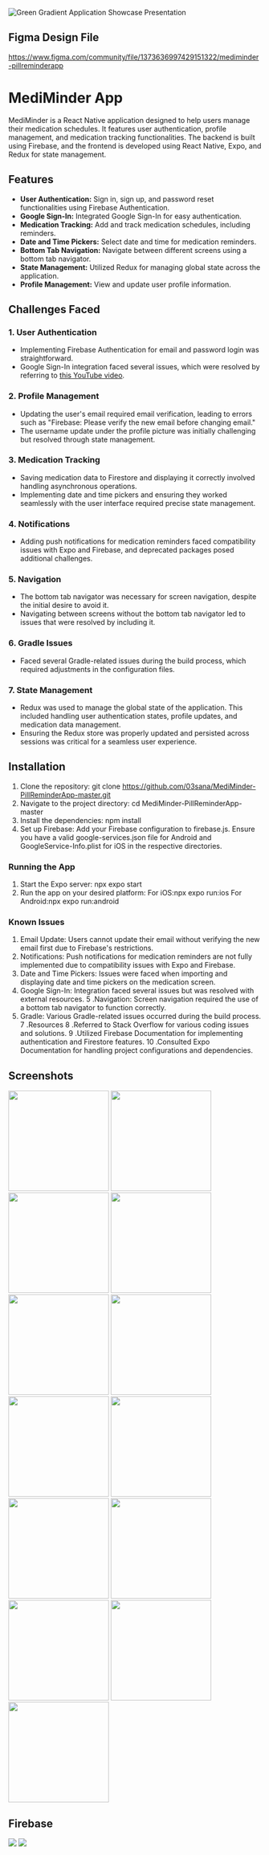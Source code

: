 ![Green Gradient Application Showcase Presentation](https://github.com/03sana/MediMinder-PillReminderApp-master/assets/105085789/e05cd83e-c483-4a53-ba70-744e0f13c807)

## Figma Design File
https://www.figma.com/community/file/1373636997429151322/mediminder-pillreminderapp

# MediMinder App

MediMinder is a React Native application designed to help users manage their medication schedules. It features user authentication, profile management, and medication tracking functionalities. The backend is built using Firebase, and the frontend is developed using React Native, Expo, and Redux for state management.

## Features
- **User Authentication:** Sign in, sign up, and password reset functionalities using Firebase Authentication.
- **Google Sign-In:** Integrated Google Sign-In for easy authentication.
- **Medication Tracking:** Add and track medication schedules, including reminders.
- **Date and Time Pickers:** Select date and time for medication reminders.
- **Bottom Tab Navigation:** Navigate between different screens using a bottom tab navigator.
- **State Management:** Utilized Redux for managing global state across the application.
- **Profile Management:** View and update user profile information.

## Challenges Faced

### 1. User Authentication
- Implementing Firebase Authentication for email and password login was straightforward.
- Google Sign-In integration faced several issues, which were resolved by referring to [this YouTube video](https://youtu.be/3pYxbkhpOBY?si=2uTkKtisRoVQm8dz).

### 2. Profile Management
- Updating the user's email required email verification, leading to errors such as "Firebase: Please verify the new email before changing email."
- The username update under the profile picture was initially challenging but resolved through state management.

### 3. Medication Tracking
- Saving medication data to Firestore and displaying it correctly involved handling asynchronous operations.
- Implementing date and time pickers and ensuring they worked seamlessly with the user interface required precise state management.

### 4. Notifications
- Adding push notifications for medication reminders faced compatibility issues with Expo and Firebase, and deprecated packages posed additional challenges.

### 5. Navigation
- The bottom tab navigator was necessary for screen navigation, despite the initial desire to avoid it.
- Navigating between screens without the bottom tab navigator led to issues that were resolved by including it.

### 6. Gradle Issues
- Faced several Gradle-related issues during the build process, which required adjustments in the configuration files.

### 7. State Management
- Redux was used to manage the global state of the application. This included handling user authentication states, profile updates, and medication data management.
- Ensuring the Redux store was properly updated and persisted across sessions was critical for a seamless user experience.

## Installation

1. Clone the repository:
   git clone https://github.com/03sana/MediMinder-PillReminderApp-master.git
2. Navigate to the project directory:
          cd MediMinder-PillReminderApp-master
3. Install the dependencies:
            npm install
4. Set up Firebase:
    Add your Firebase configuration to firebase.js.
    Ensure you have a valid google-services.json file for Android and GoogleService-Info.plist for iOS in the respective directories.

### Running the App
1. Start the Expo server:
   npx expo start
2. Run the app on your desired platform:
For iOS:npx expo run:ios
For Android:npx expo run:android

### Known Issues
1. Email Update: Users cannot update their email without verifying the new email first due to Firebase's restrictions.
2. Notifications: Push notifications for medication reminders are not fully implemented due to compatibility issues with Expo and Firebase.
3. Date and Time Pickers: Issues were faced when importing and displaying date and time pickers on the medication screen.
4. Google Sign-In: Integration faced several issues but was resolved with external resources.
5 .Navigation: Screen navigation required the use of a bottom tab navigator to function correctly.
6. Gradle: Various Gradle-related issues occurred during the build process.
7 .Resources
8 .Referred to Stack Overflow for various coding issues and solutions.
9 .Utilized Firebase Documentation for implementing authentication and Firestore features.
10 .Consulted Expo Documentation for handling project configurations and dependencies.


## Screenshots

<p float="left">
  <img src="https://github.com/03sana/MediMinder-PillReminderApp-master/assets/105085789/8e3ca14f-c22f-43a3-b0d2-007dbecd9c64" width="200"/>
  <img src="https://github.com/03sana/MediMinder-PillReminderApp-master/assets/105085789/f4950721-fdf8-44f1-ada1-c53bfbb9074a" width="200"/> 
   
 <img src="https://github.com/03sana/MediMinder-PillReminderApp-master/assets/105085789/1a7b98f0-b7dc-4918-b14f-66a54ff3c22f" width="200"/> 
   <img src="https://github.com/03sana/MediMinder-PillReminderApp-master/assets/105085789/60d16e46-41f0-4f68-9730-22751edc6279" width="200"/> 
<img src="https://github.com/03sana/MediMinder-PillReminderApp-master/assets/105085789/fc99d7bb-17b4-4719-b606-6b26041914d6" width="200"/> 
  
  <img src="https://github.com/03sana/MediMinder-PillReminderApp-master/assets/105085789/b2f85b15-1e41-4b13-8ec2-322b11956f81" width="200"/>
  <img src="https://github.com/03sana/MediMinder-PillReminderApp-master/assets/105085789/bf1085c7-d4dd-47a8-9a4a-87dca903dc04" width="200"/> 
  <img src="https://github.com/03sana/MediMinder-PillReminderApp-master/assets/105085789/6a1a02f8-439f-401e-b9f2-d323566e0189" width="200"/>
  <img src="https://github.com/03sana/MediMinder-PillReminderApp-master/assets/105085789/d639f9f7-c4cb-40b6-82ab-3946a6c2614f" width="200"/>

  <img src="https://github.com/03sana/MediMinder-PillReminderApp-master/assets/105085789/00272c07-0d1c-47f8-9e75-34efb2d3fd20" width="200"/>
  
 
  <img src="https://github.com/03sana/MediMinder-PillReminderApp-master/assets/105085789/ab00c21b-c243-4efd-a36b-35fbc3db0765" width="200"/>
  <img src="https://github.com/03sana/MediMinder-PillReminderApp-master/assets/105085789/a8ea29e0-c20b-46dc-be1e-9e3b985bcf87" width="200"/>
  <img src="https://github.com/03sana/MediMinder-PillReminderApp-master/assets/105085789/4d3041e2-4eb4-4d4d-bee2-bd0979dae1ff" width="200"/>
</p>


## Firebase 

<p>   <img src="https://github.com/03sana/MediMinder-PillReminderApp-master/assets/105085789/03280010-9be3-4f36-8efc-36e2596db61f"/> 
<img src="https://github.com/03sana/MediMinder-PillReminderApp-master/assets/105085789/b8776bcf-120f-439f-a4cb-9b54aa7f0612"/> </p>



